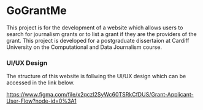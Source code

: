 # GoGrantMe
This project is for the development of a website which allows users to search for journalism grants or to list a grant if they are the providers of the grant. This project is developed for a postgraduate dissertaion at Cardiff University on the Computational and Data Journalism course.

### UI/UX Design
The structure of this website is follwing the UI/UX design which can be accessed in the link below.

https://www.figma.com/file/x2qczl2SyWc60TSRkCfDUS/Grant-Applicant-User-Flow?node-id=0%3A1
